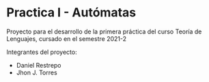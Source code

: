 
# Practica I - Autómatas  

Proyecto para el desarrollo de la primera práctica del curso Teoría de Lenguajes, cursado en el semestre 2021-2

Integrantes del proyecto: 
- Daniel Restrepo 
- Jhon J. Torres
